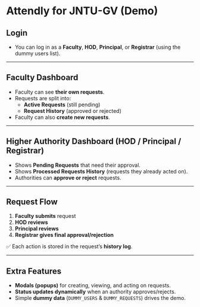 # Attendly for JNTU-GV (Demo)

## Login
- You can log in as a **Faculty**, **HOD**, **Principal**, or **Registrar** (using the dummy users list).

---

## Faculty Dashboard
- Faculty can see **their own requests**.  
- Requests are split into:
  - **Active Requests** (still pending)  
  - **Request History** (approved or rejected)  
- Faculty can also **create new requests**.

---

## Higher Authority Dashboard (HOD / Principal / Registrar)
- Shows **Pending Requests** that need their approval.  
- Shows **Processed Requests History** (requests they already acted on).  
- Authorities can **approve or reject** requests.

---

## Request Flow
1. **Faculty submits** request  
2. **HOD reviews**  
3. **Principal reviews**  
4. **Registrar gives final approval/rejection**  

✅ Each action is stored in the request’s **history log**.

---

## Extra Features
- **Modals (popups)** for creating, viewing, and acting on requests.  
- **Status updates dynamically** when an authority approves/rejects.  
- Simple **dummy data** (`DUMMY_USERS` & `DUMMY_REQUESTS`) drives the demo.  
